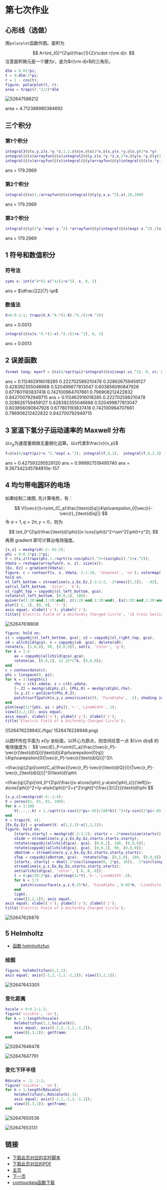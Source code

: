 # 第七次作业
## 心形线（选做）
 用`polarplot`函数作图。面积为

$$
A=\int_{0}^{2\pi}\frac{1}{2}r\cdot r{\rm d}r.
$$
 注意面积微元是一个腰为$r$，底为$r{\rm d}r$的三角形。

```matlab
dlm = 0.01*pi;
t = 0:dlm:2*pi;
r = 1 - cos(t);
figure; polarplot(t, r);
area = trapz(r.^2/2)*dlm
```

![52647588212](./figs/1526475882129.png)

area =
	4.712388980384692

## 三个积分

 ### 第1个积分
```matlab
integral3(@(x,y,z)x.*y.*z,1,2,@(x)x,@(x)2*x,@(x,y)x.*y,@(x,y)2*x.*y)
integral(@(x)arrayfun(@(x)integral2(@(y,z)x.*y.*z,x,2*x,@(y)x.*y,@(y)2.*x.*y),x),1,2)
integral(@(x)arrayfun(@(x)integral(@(y)arrayfun(@(y)integral(@(z)x.*y.*z,x.*y,2*x.*y),y),x,2*x),x),1,2)
```
ans = 179.2969

###  第2个积分

```matlab
integral(@(x)1./arrayfun(@(x)integral(@(y)y,x,x.^2),x),10,100)
```
ans = 179.2969

### 第3个积分

```matlab
integral(@(y)2*y.*exp(-y.^2).*arrayfun(@(y)integral(@(x)exp(-x.^2)./(x.^2+y.^2),-1,1),y).^2,0.2,1)
```
ans = 179.2969

## 1 符号和数值积分

### 符号法
```matlab
syms x; int(x^4*(1-x)^4/(1+x^2), x, 0, 1)
```
ans = $\dfrac{22}{7}-\pi$

### 数值法

```matlab
X=0:0.1:1; trapz(X,X.^4.*(1-X).^4./(1+X.^2))
```
ans = 0.0013
```matlab
integral(@(x)x.^4.*(1-x).^4./(1+x.^2), 0, 1)
```
ans = 0.0013

## 2 误差函数

```matlab
format long; myerf = @(x)2/sqrt(pi)*integral(@(xi)exp(-xi.^2), 0, x); X=0.1:0.1:1.0; arrayfun(myerf,X), erf(X)
```
ans =
0.112462916018285 0.222702589210478 0.328626759459127 0.428392355046668 0.520499877813047 0.603856090847926 0.677801193837418 0.742100964707661 0.796908212422832 0.842700792949715
ans =
0.112462916018285 0.222702589210478 0.328626759459127 0.428392355046668 0.520499877813047 0.603856090847926 0.677801193837418 0.742100964707661 0.796908212422832 0.842700792949715

## 3 室温下氢分子运动速率的 Maxwell 分布

 以$v_p$为速度量纲做无量纲化运算。以$x$代表$\frac{v}{v_p}$
```matlab
f=@(x)4/sqrt(pi)*x.^2.*exp(-x.^2); integral(f,0,1),  integral(f,0,3.3),  integral(f,3e4/1578,3e8/1578)
```
ans =
	0.427593295529120
ans =
	0.999927519495740
ans =
	9.367342245784810e-157

## 4 均匀带电圆环的电场

 如果绘制二维图, 先计算电势，有：

$$
V(\vec{r})=\oint_{C_a}\frac{\text{d}q}{4\pi\varepsilon_0|\vec{r}-\vec{r}_{\text{d}q}|}
$$
 令 $a = 1,q = 2π,y = 0$，则为

$$
\int_0^{2\pi}\frac{\text{d}\phi}{(x-\cos{\phi})^2+\sin^2{\phi}+z^2};
$$
 再用 gradient 即可计算出电场强度。
```matlab
[x,z] = meshgrid(-2:.02:2);
phi = 0:0.1*pi:2*pi;
V = @(x,z)trapz(phi,1./sqrt((x-cos(phi)).^2+(sin(phi)).^2+z.^2));
Vdata = reshape(arrayfun(V, x, z), size(x));
[Ex, Ez] = gradient(Vdata);
figure; c = contourf(x, z, Vdata, 2:1:10, 'showtext', 'on'); colormap('cool');
hold on;
sl_left_bottom = streamline(x,z,Ex,Ez,[-2:1:2, -2*ones([1,5]), -.02], [-2*ones([1,5]), -2:1:2, 0], [.01,15000]);
set(sl_left_bottom, 'Color', 'k');
sl_right_top = copyobj(sl_left_bottom, gca);
rotate(sl_left_bottom, [0,0,1], 180);
quiver(x(1:20:end,1:20:end), z(1:20:end,1:20:end), Ex(1:20:end,1:20:end), Ez(1:20:end,1:20:end), 'Color', [.4,.4,.4], 'AutoScaleFactor', 2., 'MaxHeadSize', .05)
plot([-1, 1], [0, 0], 'r.');
axis equal; xlabel('x'); ylabel('z');
title({'Electric Field of a Uniformly Charged Circle', '(A Cross Section through a Diameter)'});
```

![52647618808](./figs/1526476188086.png)

```matlab
figure; hold on;
s1 = copyobj(sl_left_bottom, gca); s2 = copyobj(sl_right_top, gca);
s0 = allchild(gca); s = copyobj(s0, gca); delete(s0);
rotate(s, [1,0,0], 90, [0,0,0]); set(s, 'Color', 'g');
for k = 1:4
    ax = copyobj(allchild(gca),gca);
    rotate(ax, [0,0,1], 11.25*2^k, [0,0,0]);
end
c = contourdata(c);
phi = linspace(0, pi);
for k = 3:length(c)
    rho = c(k).xdata; z = c(k).ydata;
    [~,Z] = meshgrid(phi,z); [Phi,R] = meshgrid(phi,rho);
    [x,y,z] = pol2cart(Phi,R,Z);
    patch(surf2patch(x,y,z,ones(size(x))), 'FaceAlpha', .1); shading interp; light;
end
plot(exp(1i*[phi, pi + phi]),'r-','LineWidth',.1);
view([3,2,1]); axis equal;
axis equal; xlabel('x'); ylabel('y'); zlabel('z');
title('Electric Field of a Uniformly Charged Circle');
```

![52647622894](./figs/
1526476228948.png)

以圆环所在平面为 $xOy$ 坐标面，以环心为原点，则空间任意一点 ${\rm d}q$ 的电场强度为：
$$
\vec{E}_P=\oint{C_a}\frac{(\vec{r_P}-\vec{r{\text{d}Q}})\text{d}(4\pi\varepsilon{0}q)}{4\pi\varepsilon{0}|\vec{r_P}-\vec{r{\text{d}Q}}|^3}\\	

 =\frac{q}{2\pi}\oint{C_a}\frac{(\vec{r_P}-\vec{r{\text{d}Q}})}{|\vec{r_P}-\vec{r_{\text{d}Q}}|^3}\text{d}\phi\\	

 =\frac{q}{2\pi}\int_0^{2\pi}\frac{(x-a\cos{\phi},y-a\sin{\phi},z)}{\left[(x-a\cos{\phi})^2+(y-a\sin{\phi})^2+z^2\right]^{\frac{3}{2}}}\text{d}\phi
$$

```matlab
[x,y,z]=meshgrid(-4:.1:4);
V = zeros(81, 81, 81, 100);
for k = 1:100
    V(:,:,:,k) = 1./sqrt((x-cos((2*pi+.05)/100*k)).^2+(y-sin((2*pi+.05)/100*k)).^2+z.^2);
end
V = trapz(V, 4);
[Ex,Ey,Ez] = gradient(V, x(1,2,1)-x(1,1,1));
figure; hold on;
    [startx,starty] = meshgrid(-2:1:2); startz = -2*ones(size(startx));
    sSide = streamline(x,y,z,Ex,Ey,Ez,startx,startz,starty);
    rotate(copyobj(allchild(gca), gca), [0,0,1], 180, [0,0,0]);
    rotate(copyobj(allchild(gca), gca), [0,0,1], 90, [0,0,0]);
    sBottom = streamline(x,y,z,Ex,Ey,Ez,startx,starty,startz);
    sTop = copyobj(sBottom, gca);  rotate(sTop, [0,1,0], 180, [0,0,0]);
    [startx, starty] = deal(.1*cos(linspace(0, 2*pi, 16)), .1*sin(linspace(0, 2*pi, 16))); startz = zeros(size(startx));
    streamline(x,y,z,Ex,Ey,Ez,startx,starty,startz);
    set(allchild(gca), 'color', [.8,.8,.8]);
    t = 0:pi/20:2*pi; plot(exp(1i*t),'b-','LineWidth',3);
    for k = 1:5
       patch(isosurface(x,y,z,V,25*k), 'FaceAlpha', 0.05*k, 'LineStyle', 'none', 'FaceColor', 'green');
    end
    light;
    view([3,2,1]); axis equal;
axis equal; xlabel('x'); ylabel('y'); zlabel('z');
title('Electric Field of a Uniformly Charged Circle');
```
![52647626876](./figs/1526476268765.png)

## 5 Helmholtz

 * [函数 helmholtzfun](https://wang-guosheng.github.io/CompPhyExs/helmholtzfun.html)

### 绘图
```matlab
figure; helmholtzfun(1,1,1);
axis equal; axis([-2,2,-2,2,-2,2]); view([3,2,1]);
```
![52647643305](./figs/1526476433053.png)

###  变化距离

```matlab
hscale = 0:0.1:1.2;
figure('visible', 'on');
for k = 1:length(hscale)
    helmholtzfun(1,1,hscale(k));
    axis equal; axis([-2,2,-2,2,-2,2]);
    view([6,3,1]); getframe;
end
```
![52647646478](F:\Files\Documents\CptSci\MATLABEX\Newterm\Githubsite\CompPhyExs\./figs/1526476464787.png)

![52647647791](./figs/1526476477912.png)

###  变化下环半径

```matlab
Rdscale = .1:.1:2;
figure('visible', 'on');
for k = 1:length(Rdscale)
    helmholtzfun(1,Rdscale(k),1);
    axis equal; axis([-2,2,-2,2,-2,2]);
    view([6,3,1]); getframe;
end
```
![52647650536](./figs/1526476505361.png)

![52647653131](./figs/1526476531310.png)

## 链接

 * [下载此页对应的实时脚本](https://wang-guosheng.github.io/CompPhyExs/ex7.mlx)
 * [下载此页对应的PDF](https://wang-guosheng.github.io/CompPhyExs/ex7.pdf)
 * [主页](https://wang-guosheng.github.io/CompPhyExs/main.html)
 * [下一页](https://wang-guosheng.github.io/CompPhyExs/ex8.html)
 * [contourdata函数下载](https://ww2.mathworks.cn/matlabcentral/fileexchange/38863-extract-contour-data-from-contour-matrix-c)